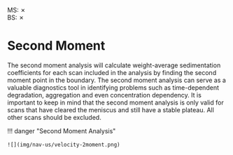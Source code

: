 <br>
MS: &#x2717;
<br>
BS: &#x2717;

# Second Moment

The second moment analysis will calculate weight-average sedimentation coefficients for each scan included in the analysis by finding the second moment point in the boundary. The second moment analysis can serve as a valuable diagnostics tool in identifying problems such as time-dependent degradation, aggregation and even concentration dependency. It is important to keep in mind that the second moment analysis is only valid for scans that have cleared the meniscus and still have a stable plateau. All other scans should be excluded.

!!! danger "Second Moment Analysis"

    ![](img/nav-us/velocity-2moment.png)